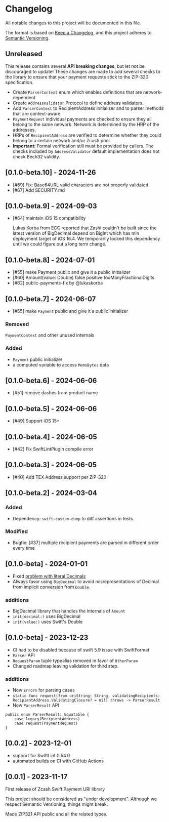 # Changelog

All notable changes to this project will be documented in this file.

The format is based on [Keep a Changelog](https://keepachangelog.com/en/1.0.0/),
and this project adheres to [Semantic Versioning](https://semver.org/spec/v2.0.0.html).

## Unreleased 
This release contains several **API breaking changes**, but let not be discouraged to
update! These changes are made to add several checks to the library to ensure that your payment
requests stick to the ZIP-320 specification.

- Create `ParserContext` enum which enables definitions that are network-dependent 
- Create `AddressValidator` Protocol to define address validators.
- Add `ParserContext` to RecipientAddress initializer and to parser methods that are
context-aware
- `PaymentRequest` individual payments are checked to ensure they all belong to the same network.
Network is determined by the HRP of the addresses.
- HRPs of `RecipientAddress` are verified to determine whether they could belong to a certain network 
and/or Zcash pool.
- **Important:** Formal verification still must be provided by callers. The checks included by 
``AddressValidator`` default implementation does not check Bech32 validity. 

## [0.1.0-beta.10] - 2024-11-26

- [#69] Fix: Base64URL valid characters are not properly validated
- [#67] Add SECURITY.md

## [0.1.0-beta.9] - 2024-09-03

- [#64] maintain iOS 15 compatibility
    
    Lukas Korba from ECC reported that Zashi couldn't be built since
    the latest version of BigDecimal depend on BigInt which has min
    deployment target of iOS 16.4. We temporarily locked this dependency
    until we could figure out a long term change.
    
## [0.1.0-beta.8] - 2024-07-01


- [#55] make Payment public and give it a public initializer
- [#60] Amount(value: Double) false positive tooManyFractionalDigits
- [#62] public-payments-fix by @lukaskorba 


## [0.1.0-beta.7] - 2024-06-07
- [#55] make `Payment` public and give it a public initializer
### Removed 
`PaymentContext` and other unused internals

### Added
- `Payment` public initializer
- a computed variable to access `MemoBytes` data
## [0.1.0-beta.6] - 2024-06-06
- [#51] remove dashes from product name
## [0.1.0-beta.5] - 2024-06-06
- [#49] Support iOS 15+
## [0.1.0-beta.4] - 2024-06-05
- [#42] Fix SwiftLintPlugin compile error

## [0.1.0-beta.3] - 2024-06-05

- [#40] Add TEX Address support per ZIP-320 

## [0.1.0-beta.2] - 2024-03-04
### Added 
- Dependency: `swift-custom-dump` to diff assertions in tests.

### Modified
- Bugfix: [#37] multiple recipient payments are parsed in different order every time 

## [0.1.0-beta] - 2024-01-01
- Fixed [problem with literal Decimals](https://github.com/pacu/zcash-swift-payment-uri/issues/35)
- Always favor using `BigDecimal` to avoid misrepresentations of Decimal from 
implicit conversion from `Double`.

### additions
- BigDecimal library that handles the internals of `Amount`
- `init(decimal:)` uses BigDecimal
- `init(value:)` uses Swift's Double 

## [0.1.0-beta] - 2023-12-23
- CI had to be disabled because of swift 5.9 issue with SwiftFormat
- `Parser` API
- `RequestParam` tuple typealias removed in favor of `OtherParam` 
- Changed roadmap leaving validation for third step.

### additions
- New `Errors` for parsing cases
- `static func request(from uriString: String, validatingRecipients: RecipientAddress.ValidatingClosure? = nil) throws -> ParserResult`
- New `ParserResult` API

```
public enum ParserResult: Equatable {
    case legacy(RecipientAddress)
    case request(PaymentRequest)
}
```

## [0.0.2] - 2023-12-01

- support for SwiftLint 0.54.0
- automated builds on CI with GitHub Actions

## [0.0.1] - 2023-11-17

First release of Zcash Swift Payment URI library

This project should be considered as "under development". Although we respect Semantic
Versioning, things might break.

Made ZIP321 API public and all the related types. 
